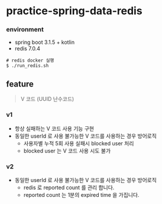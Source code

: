 # practice-spring-data-redis

### environment

- spring boot 3.1.5 + kotlin
- redis 7.0.4
```shell
# redis docker 실행
$ ./run_redis.sh
```


## feature

> V 코드 (UUID 난수코드)

### v1

- 항상 실패하는 V 코드 사용 기능 구현
- 동일한 userId 로 사용 불가능한 V 코드를 사용하는 경우 방어로직
    - 사용자별 누적 5회 사용 실패시 blocked user 처리
    - blocked user 는 V 코드 사용 시도 불가

### v2

- 동일한 userId 로 사용 불가능한 V 코드를 사용하는 경우 방어로직
    - redis 로 reported count 를 관리 합니다.
    - reported count 는 1분의 expired time 을 가집니다. 
